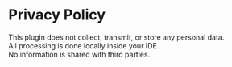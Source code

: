 # Privacy Policy

This plugin does not collect, transmit, or store any personal data.  
All processing is done locally inside your IDE.  
No information is shared with third parties.
